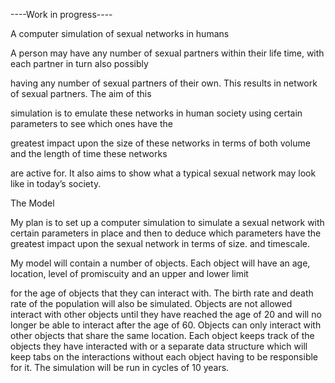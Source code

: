 

----Work in progress----

A computer simulation of sexual networks in humans

A person may have any number of sexual partners within their life time, with each partner in turn also possibly 

having any number of sexual partners of their own. This results in network of sexual partners. The aim of this 

simulation is to emulate these networks in human society using certain parameters to see which ones have the 

greatest impact upon the size of these networks in terms of both volume and the length of time these networks 

are active for. It also aims to show what a typical sexual network may look like in today’s society.

The Model

My plan is to set up a computer simulation to simulate a sexual network with certain parameters in place and then
to deduce which parameters have the greatest impact upon the sexual network in terms of size. and timescale. 

My model will contain a number of objects. Each object will have an age, location, level  of promiscuity and an upper and lower limit 

for the age of objects that they can interact with. The birth rate and death rate of the 
population will also be simulated. Objects are not allowed interact with other objects 
until they have reached the age of 20 and will no longer be able to interact after the 
age of 60. Objects can only interact with other objects that share the same location. 
Each object keeps track of the objects they have interacted with or a separate 
data structure which will keep tabs on the interactions without each object having to 
be responsible for it. The simulation will be run in cycles of 10 years.
